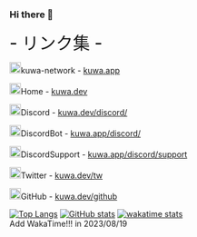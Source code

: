 ### Hi there 👋

<h style="font-weight: 500; font-size: 30px;">- リンク集 -</h>
<p><span class="emoji"><img src="https://cdn.kuwa.app/image/?path=server_icon.png&size=25" width="20px" height="20px" alt="home"></span>kuwa-network - <span class="glitch"><span class="noise3"><a href="https://kuwa.app">kuwa.app</a></span></span></p>
<p><span class="emoji"><img src="https://kuwa.dev/image/icon.png" width="20px" height="20px" alt="home"></span>Home - <span class="glitch"><span class="noise3"><a href="https://kuwa.dev">kuwa.dev</a></span></span></p>
<p><span class="emoji"><img src="https://kuwa.dev/image/discord.png" width="20px" height="20px" alt="discord"></span>Discord - <span class="glitch"><span class="noise3"><a href="https://kuwa.dev/discord/">kuwa.dev/discord/</a></span></span></p>
<p><span class="emoji"><img src="https://kuwa.dev/image/kuwa-music.png" width="20px" height="20px" alt="bot"></span>DiscordBot - <span class="glitch"><span class="noise1"><a href="https://kuwa.app/discord/">kuwa.app/discord/</a></span></span></p>
<p><span class="emoji"><img src="https://kuwa.dev/image/discord-support.png" width="20px" height="20px" alt="support"></span>DiscordSupport - <span class="glitch"><span class="noise2"><a href="https://kuwa.app/discord/support">kuwa.app/discord/support</a></span></span></p>
<p><span class="emoji"><img src="https://kuwa.dev/image/twitter.png" width="20px" height="20px" alt="discord"></span>Twitter - <span class="glitch"><span class="noise1"><a href="https://kuwa.dev/tw">kuwa.dev/tw</a></span></span></p>
<p><span class="emoji"><img src="https://kuwa.dev/image/github-light-120.png" width="20px" height="20px" alt="github"></span>GitHub - <span class="glitch"><span class="noise2"><a href="https://kuwa.dev/github">kuwa.dev/github</a></span></span></p>

[![Top Langs](https://github-readme-stats.vercel.app/api/top-langs/?username=kuwacom&theme=tokyonight)](https://github.com/anuraghazra/github-readme-stats)
[![GitHub stats](https://github-readme-stats.vercel.app/api?username=kuwacom&theme=tokyonight)](https://github.com/anuraghazra/github-readme-stats)
[![wakatime stats](https://github-readme-stats.vercel.app/api/wakatime?username=kuwa&layout=compact&theme=tokyonight)](https://wakatime.com/@kuwa)<br>
Add WakaTime!!! in 2023/08/19
